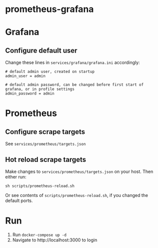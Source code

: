 # prometheus-grafana

# Grafana

## Configure default user

Change these lines in `services/grafana/grafana.ini` accordingly:
```
# default admin user, created on startup
admin_user = admin

# default admin password, can be changed before first start of grafana, or in profile settings
admin_password = admin
```

# Prometheus

## Configure scrape targets

See `services/prometheus/targets.json`

## Hot reload scrape targets
Make changes to `services/prometheus/targets.json` on your host. Then either run:
```
sh scripts/prometheus-reload.sh
```

Or see contents of `scripts/prometheus-reload.sh`, if you changed the default ports.

# Run

1. Run `docker-compose up -d`
2. Navigate to http://localhost:3000 to login